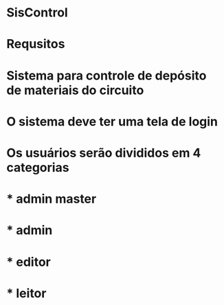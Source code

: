 # SisControl
# Requsitos
# Sistema para controle de depósito de materiais do circuito

# O sistema deve ter uma tela de login
# Os usuários serão divididos em 4 categorias
#    * admin master
#    * admin
#    * editor
#    * leitor